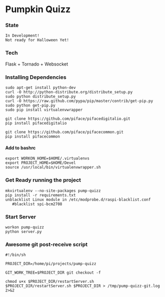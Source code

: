 # Pumpkin Quizz

### State

    In Development!
    Not ready for Halloween Yet!

### Tech

Flask + Tornado + Websocket

### Installing Dependencies

    sudo apt-get install python-dev
    curl -O http://python-distribute.org/distribute_setup.py
    sudo python distribute_setup.py
    curl -O https://raw.github.com/pypa/pip/master/contrib/get-pip.py
    sudo python get-pip.py
    sudo pip install virtualenvwrapper

    git clone https://github.com/piface/pifacedigitalio.git
    pip install pifacedigitalio

    git clone https://github.com/piface/pifacecommon.git
    pip install pifacecommon

#### Add to bashrc

    export WORKON_HOME=$HOME/.virtualenvs
    export PROJECT_HOME=$HOME/Devel
    source /usr/local/bin/virtualenvwrapper.sh

### Get Ready running the project

    mkvirtualenv --no-site-packages pump-quizz
    pip install -r requirements.txt
    unblacklist Linux module in /etc/modprobe.d/raspi-blacklist.conf
       #blacklist spi-bcm2708

### Start Server
    workon pump-quizz
    python server.py
    
### Awesome git post-receive script
    #!/bin/sh

    PROJECT_DIR=/home/pi/projects/pump-quizz

    GIT_WORK_TREE=$PROJECT_DIR git checkout -f

    chmod u+x $PROJECT_DIR/restartServer.sh
    $PROJECT_DIR/restartServer.sh $PROJECT_DIR > /tmp/pump-quizz-git.log 2>&2
